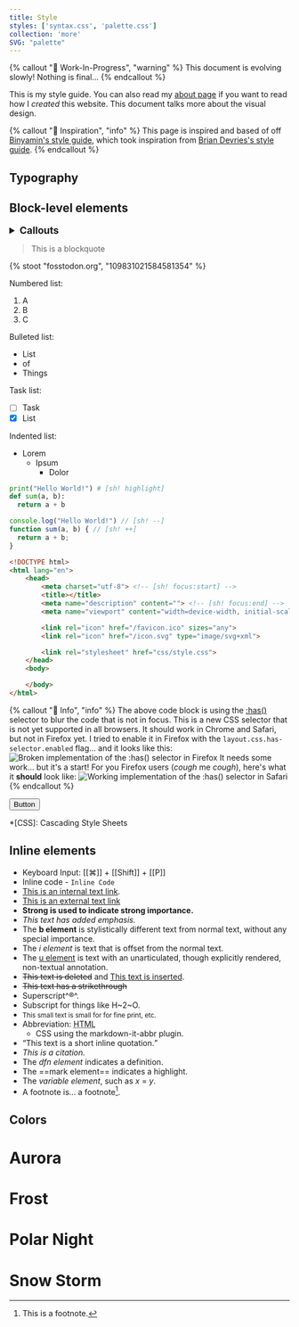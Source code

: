 ```yaml
---
title: Style
styles: ['syntax.css', 'palette.css']
collection: 'more'
SVG: "palette"
---
```


{% callout ":construction: Work-In-Progress", "warning" %}
This document is evolving slowly! Nothing is final...
{% endcallout %}

This is my style guide. You can also read my [about page](/about) if you want to read how I *created* this website. This document talks more about the visual design.

{% callout ":book: Inspiration", "info" %}
This page is inspired and based of off [Binyamin's style guide](https://binyam.in/style/), which took inspiration from [Brian Devries's style guide](https://brianjdevries.com/style-guide/).
{% endcallout %}


## Typography

## Block-level elements

<details>
  <summary style="font-size: 1.25em; font-weight: 700;">Callouts</summary>

{% callout ":book: Info", "info" %}
Laborum deserunt duis aliquip fugiat sint laborum sint. Ex culpa proident labore ullamco ut Lorem dolor veniam. Adipisicing ipsum exercitation anim commodo esse nisi officia proident dolor enim. Nulla aute anim excepteur proident id velit cupidatat.
{% endcallout %}

{% callout ":construction: Warning", "warning" %}
Tempor sit ipsum laborum labore Lorem nisi velit amet. Ut est magna deserunt commodo irure cillum dolor ut labore sit ex est. Esse excepteur voluptate dolore veniam occaecat velit voluptate. Fugiat mollit Lorem cupidatat commodo. Officia dolore duis sint deserunt nisi ipsum nulla eu. Irure id et esse deserunt nostrud adipisicing labore aute pariatur culpa id tempor cupidatat cillum.
{% endcallout %}

{% callout ":warning: Caution", "caution" %}
Officia consectetur in labore deserunt qui laborum.
{% endcallout %}

{% callout ":hourglass: Update", "update" %}
Fugiat deserunt dolore cupidatat mollit nisi. Et elit id aute pariatur deserunt labore do tempor exercitation. Adipisicing culpa officia deserunt ad eiusmod commodo Lorem veniam sint consectetur. Cupidatat anim anim dolore aute incididunt culpa veniam labore in pariatur anim consequat laborum anim. Consectetur nulla ex do consequat elit Lorem aliquip id labore aliquip minim laboris voluptate culpa.
{% endcallout %}

{% callout ":thumbsup: Tip", "tip" %}
Non cillum esse veniam minim.
{% endcallout %}

{% callout "Note" %}
Deserunt elit duis pariatur commodo velit proident in consequat sunt pariatur nisi excepteur. Et exercitation exercitation qui proident occaecat ut ut sunt excepteur eiusmod. Nostrud esse nostrud dolore amet esse deserunt.
{% endcallout %}

</details>

> This is a blockquote

{% stoot "fosstodon.org", "109831021584581354" %}

Numbered list:

1. A
2. B
3. C

Bulleted list:
- List
- of
- Things

Task list:
- [ ] Task
- [x] List

Indented list:
- Lorem
  - Ipsum
    - Dolor

```py
print("Hello World!") # [sh! highlight]
def sum(a, b):
  return a + b
```

```js
console.log("Hello World!") // [sh! --]
function sum(a, b) { // [sh! ++]
  return a + b;
}
```

```html
<!DOCTYPE html>
<html lang="en">
    <head>
        <meta charset="utf-8"> <!-- [sh! focus:start] -->
        <title></title>
        <meta name="description" content=""> <!-- [sh! focus:end] -->
        <meta name="viewport" content="width=device-width, initial-scale=1">

        <link rel="icon" href="/favicon.ico" sizes="any">
        <link rel="icon" href="/icon.svg" type="image/svg+xml">

        <link rel="stylesheet" href="css/style.css">
    </head>
    <body>

    </body>
</html>
```

{% callout ":book: Info", "info" %}
The above code block is using the [:has()](https://developer.mozilla.org/en-US/docs/Web/CSS/:has) selector to blur the code that is not in focus. This is a new CSS selector that is not yet supported in all browsers. It should work in Chrome and Safari, but not in Firefox yet. I tried to enable it in Firefox with the `layout.css.has-selector.enabled` flag... and it looks like this:
![Broken implementation of the :has() selector in Firefox](/assets/images/content/firefox-has-selector-failed.png)
It needs some work... but it's a start! For you Firefox users (*cough* me *cough*), here's what it **should** look like:
![Working implementation of the :has() selector in Safari](/assets/images/content/has-selector.png)
{% endcallout %}

<button class="btn">Button</button>

*[CSS]: Cascading Style Sheets

## Inline elements
- Keyboard Input: [[⌘]] + [[Shift]] + [[P]]
- Inline code - `Inline Code`
- [This is an internal text link](#).
- [This is an external text link](https://github.com)
- **Strong is used to indicate strong importance.**
- _This text has added emphasis._
- The <b>b element</b> is stylistically different text from normal text, without any special importance.
- The <i>i element</i> is text that is offset from the normal text.
- The <u>u element</u> is text with an unarticulated, though explicitly rendered, non-textual annotation.
- <del>This text is deleted</del> and <ins>This text is inserted</ins>.
- <s>This text has a strikethrough</s>
- Superscript^®^.
- Subscript for things like H~2~O.
- <small>This small text is small for for fine print, etc.</small>
- Abbreviation: <abbr title="Hyper Text Markup Language">HTML</abbr>
	- CSS using the markdown-it-abbr plugin.
- <q cite="https://developer.mozilla.org/en-US/docs/HTML/Element/q">This text is a short inline quotation.</q>
- <cite>This is a citation.</cite>
- The <dfn>dfn element</dfn> indicates a definition.
- The ==mark element== indicates a highlight.
- The <var>variable element</var>, such as <var>x</var> = <var>y</var>.
- A footnote is... a footnote[^1].


[^1]: This is a footnote.


## Colors

<div class="colors-container">
	<div id="aurora" class="wrapper">
	<h1 class="title">Aurora</h1>
		<div class="palette-card">
			<div class="palette large">
			<div class="swatch-box">
				<div data-color="#bf616a" class="color"></div>
			</div>
			<div class="swatch-box">
				<div data-color="#d08770" class="color"></div>
			</div>
			<div class="swatch-box">
				<div data-color="#ebcb8b" class="color"></div>
			</div>
			<div class="swatch-box">
				<div data-color="#a3be8c" class="color"></div>
			</div>
			<div class="swatch-box">
				<div data-color="#b48ead" class="color"></div>
			</div>
			</div>
		</div>
	</div>
	<div id="frost" class="wrapper">
		<h1 class="title">Frost</h1>
		<div class="palette-card">
			<div class="palette">
				<div class="swatch-box">
					<div data-color="#8fbcbb" class="color"></div>
				</div>
				<div class="swatch-box">
					<div data-color="#88c0d0" class="color"></div>
				</div>
				<div class="swatch-box">
					<div data-color="#81a1c1" class="color"></div>
				</div>
				<div class="swatch-box">
					<div data-color="#5e81ac" class="color"></div>
				</div>
			</div>
		</div>
	</div>
	<div id="polar-night" class="wrapper">
		<h1 class="title">Polar Night</h1>
		<div class="palette-card">
			<div class="palette">
				<div class="swatch-box">
					<div data-color="#2e3440" class="color"></div>
				</div>
				<div class="swatch-box">
					<div data-color="#3b4252" class="color"></div>
				</div>
				<div class="swatch-box">
					<div data-color="#434c5e" class="color"></div>
				</div>
				<div class="swatch-box">
					<div data-color="#4c566a" class="color"></div>
				</div>
			</div>
		</div>
	</div>
	<div id="snow-storm" class="wrapper">
		<h1 class="title">Snow Storm</h1>
		<div class="palette-card">
			<div class="palette small">
				<div class="swatch-box">
					<div data-color="#d8dee9" class="color"></div>
				</div>
				<div class="swatch-box">
					<div data-color="#e5e9f0" class="color"></div>
				</div>
				<div class="swatch-box">
					<div data-color="#eceff4" class="color"></div>
				</div>
			</div>
		</div>
	</div>
</div>

<script>
	const swatches = document.querySelectorAll(".swatch-box");
	swatches.forEach((swatch) => {
		const divColor = swatch.querySelector(".color");
		const background = divColor.getAttribute("data-color");
		divColor.style.backgroundColor = background;

		const divLabel = document.createElement("div");
		divLabel.classList.add("label");
		const divLabelText = document.createElement("span");
		divLabelText.classList.add("text");
		divLabelText.textContent = background;
		swatch.appendChild(divLabel);
		divLabel.append(divLabelText);

		const divLabelButton = document.createElement("button");
		divLabelButton.innerHTML =
			'<svg id="icon-copy" viewBox="0 0 24 24"><path d="M19,21H8V7H19M19,5H8A2,2 0 0,0 6,7V21A2,2 0 0,0 8,23H19A2,2 0 0,0 21,21V7A2,2 0 0,0 19,5M16,1H4A2,2 0 0,0 2,3V17H4V3H16V1Z"></path></svg>';
		divLabelButton.addEventListener("click", (event) => {
			navigator.clipboard.writeText(background);
	});

	divLabel.appendChild(divLabelButton);
});
</script>